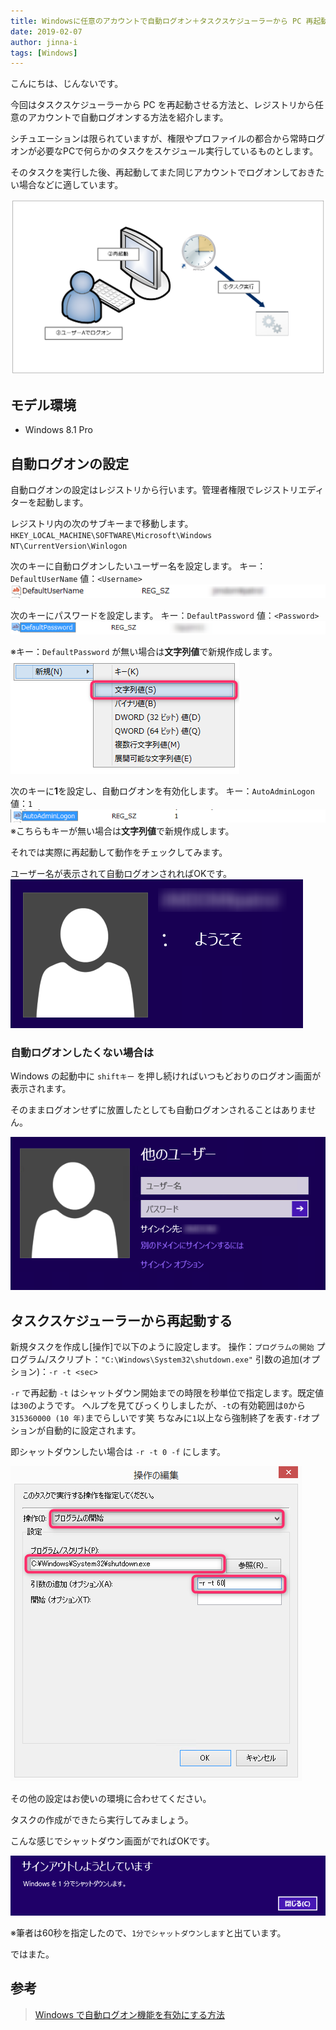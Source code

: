 ```yaml
---
title: Windowsに任意のアカウントで自動ログオン＋タスクスケジューラーから PC 再起動
date: 2019-02-07
author: jinna-i
tags: [Windows]
---
```


こんにちは、じんないです。

今回はタスクスケジューラーから PC を再起動させる方法と、レジストリから任意のアカウントで自動ログオンする方法を紹介します。

シチュエーションは限られていますが、権限やプロファイルの都合から常時ログオンが必要なPCで何らかのタスクをスケジュール実行しているものとします。

そのタスクを実行した後、再起動してまた同じアカウントでログオンしておきたい場合などに適しています。


![](images/restart-pc-from-task-scheduler-and-automatically-log-on-with-any-account-1.png)

## モデル環境
- Windows 8.1 Pro

## 自動ログオンの設定

自動ログオンの設定はレジストリから行います。管理者権限でレジストリエディターを起動します。

レジストリ内の次のサブキーまで移動します。
`HKEY_LOCAL_MACHINE\SOFTWARE\Microsoft\Windows NT\CurrentVersion\Winlogon`

次のキーに自動ログオンしたいユーザー名を設定します。
キー：`DefaultUserName` 
値：`<Username>`
![](images/restart-pc-from-task-scheduler-and-automatically-log-on-with-any-account-2.png)

次のキーにパスワードを設定します。
キー：`DefaultPassword` 
値：`<Password>`
![](images/restart-pc-from-task-scheduler-and-automatically-log-on-with-any-account-3.png)

※キー：`DefaultPassword` が無い場合は**文字列値**で新規作成します。
![](images/restart-pc-from-task-scheduler-and-automatically-log-on-with-any-account-4.png)

次のキーに**1**を設定し、自動ログオンを有効化します。
キー：`AutoAdminLogon` 
値：`1`
![](images/restart-pc-from-task-scheduler-and-automatically-log-on-with-any-account-5.png)
※こちらもキーが無い場合は**文字列値**で新規作成します。

それでは実際に再起動して動作をチェックしてみます。

ユーザー名が表示されて自動ログオンされればOKです。
![](images/restart-pc-from-task-scheduler-and-automatically-log-on-with-any-account-6.png)

### 自動ログオンしたくない場合は

Windows の起動中に `shiftキー` を押し続ければいつもどおりのログオン画面が表示されます。

そのままログオンせずに放置したとしても自動ログオンされることはありません。

![](images/restart-pc-from-task-scheduler-and-automatically-log-on-with-any-account-7.png)


## タスクスケジューラーから再起動する

新規タスクを作成し[操作]で以下のように設定します。
操作：`プログラムの開始`
プログラム/スクリプト：`"C:\Windows\System32\shutdown.exe"`
引数の追加(オプション)：`-r -t <sec>`

`-r` で再起動
`-t` はシャットダウン開始までの時限を秒単位で指定します。既定値は`30`のようです。
ヘルプを見てびっくりしましたが、`-t`の有効範囲は`0`から`315360000 (10 年)`までらしいです笑
ちなみに`1`以上なら強制終了を表す`-f`オプションが自動的に設定されます。

即シャットダウンしたい場合は `-r -t 0 -f` にします。 

![](images/restart-pc-from-task-scheduler-and-automatically-log-on-with-any-account-8.png)

その他の設定はお使いの環境に合わせてください。

タスクの作成ができたら実行してみましょう。

こんな感じでシャットダウン画面がでればOKです。

![](images/restart-pc-from-task-scheduler-and-automatically-log-on-with-any-account-9.png)

※筆者は60秒を指定したので、`1分でシャットダウンします`と出ています。

ではまた。

## 参考
> [Windows で自動ログオン機能を有効にする方法](https://support.microsoft.com/ja-jp/help/324737/how-to-turn-on-automatic-logon-in-windows)